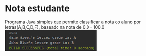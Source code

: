 # Nota estudante
Programa Java simples que permite classificar a nota do aluno por letras(A,B,C,D,F), baseado na nota de 0.0 - 100.0
<img src="Estudante.png">
